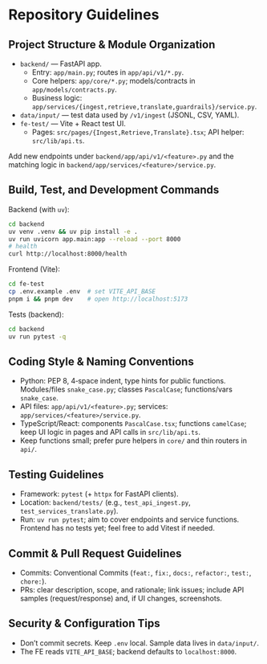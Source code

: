 # Repository Guidelines

## Project Structure & Module Organization
- `backend/` — FastAPI app.
  - Entry: `app/main.py`; routes in `app/api/v1/*.py`.
  - Core helpers: `app/core/*.py`; models/contracts in `app/models/contracts.py`.
  - Business logic: `app/services/{ingest,retrieve,translate,guardrails}/service.py`.
- `data/input/` — test data used by `/v1/ingest` (JSONL, CSV, YAML).
- `fe-test/` — Vite + React test UI.
  - Pages: `src/pages/{Ingest,Retrieve,Translate}.tsx`; API helper: `src/lib/api.ts`.

Add new endpoints under `backend/app/api/v1/<feature>.py` and the matching logic in `backend/app/services/<feature>/service.py`.

## Build, Test, and Development Commands
Backend (with `uv`):
```bash
cd backend
uv venv .venv && uv pip install -e .
uv run uvicorn app.main:app --reload --port 8000
# health
curl http://localhost:8000/health
```
Frontend (Vite):
```bash
cd fe-test
cp .env.example .env  # set VITE_API_BASE
pnpm i && pnpm dev    # open http://localhost:5173
```
Tests (backend):
```bash
cd backend
uv run pytest -q
```

## Coding Style & Naming Conventions
- Python: PEP 8, 4‑space indent, type hints for public functions. Modules/files `snake_case.py`; classes `PascalCase`; functions/vars `snake_case`.
- API files: `app/api/v1/<feature>.py`; services: `app/services/<feature>/service.py`.
- TypeScript/React: components `PascalCase.tsx`; functions `camelCase`; keep UI logic in pages and API calls in `src/lib/api.ts`.
- Keep functions small; prefer pure helpers in `core/` and thin routers in `api/`.

## Testing Guidelines
- Framework: `pytest` (+ `httpx` for FastAPI clients).
- Location: `backend/tests/` (e.g., `test_api_ingest.py`, `test_services_translate.py`).
- Run: `uv run pytest`; aim to cover endpoints and service functions. Frontend has no tests yet; feel free to add Vitest if needed.

## Commit & Pull Request Guidelines
- Commits: Conventional Commits (`feat:`, `fix:`, `docs:`, `refactor:`, `test:`, `chore:`).
- PRs: clear description, scope, and rationale; link issues; include API samples (request/response) and, if UI changes, screenshots.

## Security & Configuration Tips
- Don’t commit secrets. Keep `.env` local. Sample data lives in `data/input/`.
- The FE reads `VITE_API_BASE`; backend defaults to `localhost:8000`.
